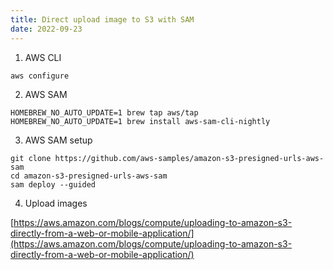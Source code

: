```yaml
---
title: Direct upload image to S3 with SAM
date: 2022-09-23
---
```


1. AWS CLI

```
aws configure
```

2. AWS SAM

```
HOMEBREW_NO_AUTO_UPDATE=1 brew tap aws/tap
HOMEBREW_NO_AUTO_UPDATE=1 brew install aws-sam-cli-nightly
```

3. AWS SAM setup

```
git clone https://github.com/aws-samples/amazon-s3-presigned-urls-aws-sam
cd amazon-s3-presigned-urls-aws-sam
sam deploy --guided
```

4. Upload images

[https://aws.amazon.com/blogs/compute/uploading-to-amazon-s3-directly-from-a-web-or-mobile-application/](https://aws.amazon.com/blogs/compute/uploading-to-amazon-s3-directly-from-a-web-or-mobile-application/)
